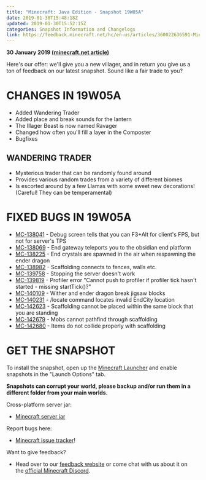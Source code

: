 ```yaml
---
title: "Minecraft: Java Edition - Snapshot 19W05A"
date: 2019-01-30T15:48:18Z
updated: 2019-01-30T15:52:15Z
categories: Snapshot Information and Changelogs
link: https://feedback.minecraft.net/hc/en-us/articles/360022636591-Minecraft-Java-Edition-Snapshot-19W05A
---
```


**30 January 2019 [(minecraft.net article)](https://minecraft.net/en-us/article/minecraft-snapshot-19w05a)**

Here's our offer: we'll give you a new villager, and in return you give us a ton of feedback on our latest snapshot. Sound like a fair trade to you? 

# CHANGES IN 19W05A

- Added Wandering Trader
- Added place and break sounds for the lantern
- The Illager Beast is now named Ravager
- Changed how often you'll fill a layer in the Composter
- Bugfixes

## WANDERING TRADER

- Mysterious trader that can be randomly found around
- Provides various random trades from a variety of different biomes
- Is escorted around by a few Llamas with some sweet new decorations! (Careful! They can be temperamental)

# FIXED BUGS IN 19W05A

- [MC-138041](https://bugs.mojang.com/browse/MC-138041) - Debug screen tells that you can F3+Alt for client's FPS, but not for server's TPS
- [MC-138069](https://bugs.mojang.com/browse/MC-138069) - End gateway teleports you to the obsidian end platform
- [MC-138225](https://bugs.mojang.com/browse/MC-138225) - End crystals are spawned in the air when respawning the ender dragon
- [MC-138982](https://bugs.mojang.com/browse/MC-138982) - Scaffolding connects to fences, walls etc.
- [MC-139758](https://bugs.mojang.com/browse/MC-139758) - Stopping the server doesn't work
- [MC-139819](https://bugs.mojang.com/browse/MC-139819) - Profiler error "Cannot push to profiler if profiler tick hasn't started - missing startTick()?"
- [MC-140109](https://bugs.mojang.com/browse/MC-140109) - Wither and ender dragon break jigsaw blocks
- [MC-140231](https://bugs.mojang.com/browse/MC-140231) - /locate command locates invalid EndCity location
- [MC-142623](https://bugs.mojang.com/browse/MC-142623) - Scaffolding cannot be placed within the same block that you are standing
- [MC-142679](https://bugs.mojang.com/browse/MC-142679) - Mobs cannot pathfind through scaffolding
- [MC-142680](https://bugs.mojang.com/browse/MC-142680) - Items do not collide properly with scaffolding

# GET THE SNAPSHOT

To install the snapshot, open up the [Minecraft Launcher](https://minecraft.net/download) and enable snapshots in the "Launch Options" tab.

**Snapshots can corrupt your world, please backup and/or run them in a different folder from your main worlds.**

Cross-platform server jar:

- [Minecraft server jar](https://launcher.mojang.com/v1/objects/521021450baf9b9b98b0a6d0cb60e97f306f4f57/server.jar)

Report bugs here:

- [Minecraft issue tracker](https://bugs.mojang.com/browse/MC)!

Want to give feedback?

- Head over to our [feedback website](http://aka.ms/snapshotfeedback) or come chat with us about it on the [official Minecraft Discord](https://minecraft.net/en-us/article/discord.gg/Minecraft).
